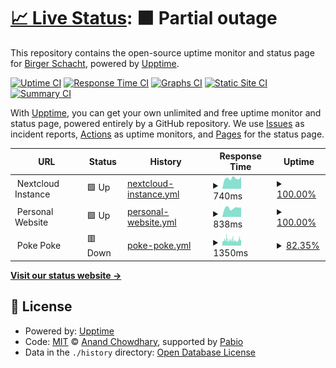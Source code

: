 # [📈 Live Status](https://b1rger.github.io/upptime): <!--live status--> **🟧 Partial outage**

This repository contains the open-source uptime monitor and status page for [Birger Schacht](https://bisco.org), powered by [Upptime](https://github.com/upptime/upptime).

[![Uptime CI](https://github.com/b1rger/upptime/workflows/Uptime%20CI/badge.svg)](https://github.com/b1rger/upptime/actions?query=workflow%3A%22Uptime+CI%22)
[![Response Time CI](https://github.com/b1rger/upptime/workflows/Response%20Time%20CI/badge.svg)](https://github.com/b1rger/upptime/actions?query=workflow%3A%22Response+Time+CI%22)
[![Graphs CI](https://github.com/b1rger/upptime/workflows/Graphs%20CI/badge.svg)](https://github.com/b1rger/upptime/actions?query=workflow%3A%22Graphs+CI%22)
[![Static Site CI](https://github.com/b1rger/upptime/workflows/Static%20Site%20CI/badge.svg)](https://github.com/b1rger/upptime/actions?query=workflow%3A%22Static+Site+CI%22)
[![Summary CI](https://github.com/b1rger/upptime/workflows/Summary%20CI/badge.svg)](https://github.com/b1rger/upptime/actions?query=workflow%3A%22Summary+CI%22)

With [Upptime](https://upptime.js.org), you can get your own unlimited and free uptime monitor and status page, powered entirely by a GitHub repository. We use [Issues](https://github.com/b1rger/upptime/issues) as incident reports, [Actions](https://github.com/b1rger/upptime/actions) as uptime monitors, and [Pages](https://b1rger.github.io/upptime) for the status page.

<!--start: status pages-->
<!-- This summary is generated by Upptime (https://github.com/upptime/upptime) -->
<!-- Do not edit this manually, your changes will be overwritten -->
<!-- prettier-ignore -->
| URL | Status | History | Response Time | Uptime |
| --- | ------ | ------- | ------------- | ------ |
| <img alt="" src="https://nextcloud.com/c/uploads/2022/03/favicon.png" height="13"> Nextcloud Instance | 🟩 Up | [nextcloud-instance.yml](https://github.com/b1rger/upptime/commits/HEAD/history/nextcloud-instance.yml) | <details><summary><img alt="Response time graph" src="./graphs/nextcloud-instance/response-time-week.png" height="20"> 740ms</summary><br><a href="https://b1rger.github.io/upptime/history/nextcloud-instance"><img alt="Response time 758" src="https://img.shields.io/endpoint?url=https%3A%2F%2Fraw.githubusercontent.com%2Fb1rger%2Fupptime%2FHEAD%2Fapi%2Fnextcloud-instance%2Fresponse-time.json"></a><br><a href="https://b1rger.github.io/upptime/history/nextcloud-instance"><img alt="24-hour response time 835" src="https://img.shields.io/endpoint?url=https%3A%2F%2Fraw.githubusercontent.com%2Fb1rger%2Fupptime%2FHEAD%2Fapi%2Fnextcloud-instance%2Fresponse-time-day.json"></a><br><a href="https://b1rger.github.io/upptime/history/nextcloud-instance"><img alt="7-day response time 740" src="https://img.shields.io/endpoint?url=https%3A%2F%2Fraw.githubusercontent.com%2Fb1rger%2Fupptime%2FHEAD%2Fapi%2Fnextcloud-instance%2Fresponse-time-week.json"></a><br><a href="https://b1rger.github.io/upptime/history/nextcloud-instance"><img alt="30-day response time 758" src="https://img.shields.io/endpoint?url=https%3A%2F%2Fraw.githubusercontent.com%2Fb1rger%2Fupptime%2FHEAD%2Fapi%2Fnextcloud-instance%2Fresponse-time-month.json"></a><br><a href="https://b1rger.github.io/upptime/history/nextcloud-instance"><img alt="1-year response time 758" src="https://img.shields.io/endpoint?url=https%3A%2F%2Fraw.githubusercontent.com%2Fb1rger%2Fupptime%2FHEAD%2Fapi%2Fnextcloud-instance%2Fresponse-time-year.json"></a></details> | <details><summary><a href="https://b1rger.github.io/upptime/history/nextcloud-instance">100.00%</a></summary><a href="https://b1rger.github.io/upptime/history/nextcloud-instance"><img alt="All-time uptime 100.00%" src="https://img.shields.io/endpoint?url=https%3A%2F%2Fraw.githubusercontent.com%2Fb1rger%2Fupptime%2FHEAD%2Fapi%2Fnextcloud-instance%2Fuptime.json"></a><br><a href="https://b1rger.github.io/upptime/history/nextcloud-instance"><img alt="24-hour uptime 100.00%" src="https://img.shields.io/endpoint?url=https%3A%2F%2Fraw.githubusercontent.com%2Fb1rger%2Fupptime%2FHEAD%2Fapi%2Fnextcloud-instance%2Fuptime-day.json"></a><br><a href="https://b1rger.github.io/upptime/history/nextcloud-instance"><img alt="7-day uptime 100.00%" src="https://img.shields.io/endpoint?url=https%3A%2F%2Fraw.githubusercontent.com%2Fb1rger%2Fupptime%2FHEAD%2Fapi%2Fnextcloud-instance%2Fuptime-week.json"></a><br><a href="https://b1rger.github.io/upptime/history/nextcloud-instance"><img alt="30-day uptime 100.00%" src="https://img.shields.io/endpoint?url=https%3A%2F%2Fraw.githubusercontent.com%2Fb1rger%2Fupptime%2FHEAD%2Fapi%2Fnextcloud-instance%2Fuptime-month.json"></a><br><a href="https://b1rger.github.io/upptime/history/nextcloud-instance"><img alt="1-year uptime 100.00%" src="https://img.shields.io/endpoint?url=https%3A%2F%2Fraw.githubusercontent.com%2Fb1rger%2Fupptime%2FHEAD%2Fapi%2Fnextcloud-instance%2Fuptime-year.json"></a></details>
| <img alt="" src="https://icons.duckduckgo.com/ip3/null.ico" height="13"> Personal Website | 🟩 Up | [personal-website.yml](https://github.com/b1rger/upptime/commits/HEAD/history/personal-website.yml) | <details><summary><img alt="Response time graph" src="./graphs/personal-website/response-time-week.png" height="20"> 838ms</summary><br><a href="https://b1rger.github.io/upptime/history/personal-website"><img alt="Response time 863" src="https://img.shields.io/endpoint?url=https%3A%2F%2Fraw.githubusercontent.com%2Fb1rger%2Fupptime%2FHEAD%2Fapi%2Fpersonal-website%2Fresponse-time.json"></a><br><a href="https://b1rger.github.io/upptime/history/personal-website"><img alt="24-hour response time 884" src="https://img.shields.io/endpoint?url=https%3A%2F%2Fraw.githubusercontent.com%2Fb1rger%2Fupptime%2FHEAD%2Fapi%2Fpersonal-website%2Fresponse-time-day.json"></a><br><a href="https://b1rger.github.io/upptime/history/personal-website"><img alt="7-day response time 838" src="https://img.shields.io/endpoint?url=https%3A%2F%2Fraw.githubusercontent.com%2Fb1rger%2Fupptime%2FHEAD%2Fapi%2Fpersonal-website%2Fresponse-time-week.json"></a><br><a href="https://b1rger.github.io/upptime/history/personal-website"><img alt="30-day response time 863" src="https://img.shields.io/endpoint?url=https%3A%2F%2Fraw.githubusercontent.com%2Fb1rger%2Fupptime%2FHEAD%2Fapi%2Fpersonal-website%2Fresponse-time-month.json"></a><br><a href="https://b1rger.github.io/upptime/history/personal-website"><img alt="1-year response time 863" src="https://img.shields.io/endpoint?url=https%3A%2F%2Fraw.githubusercontent.com%2Fb1rger%2Fupptime%2FHEAD%2Fapi%2Fpersonal-website%2Fresponse-time-year.json"></a></details> | <details><summary><a href="https://b1rger.github.io/upptime/history/personal-website">100.00%</a></summary><a href="https://b1rger.github.io/upptime/history/personal-website"><img alt="All-time uptime 100.00%" src="https://img.shields.io/endpoint?url=https%3A%2F%2Fraw.githubusercontent.com%2Fb1rger%2Fupptime%2FHEAD%2Fapi%2Fpersonal-website%2Fuptime.json"></a><br><a href="https://b1rger.github.io/upptime/history/personal-website"><img alt="24-hour uptime 100.00%" src="https://img.shields.io/endpoint?url=https%3A%2F%2Fraw.githubusercontent.com%2Fb1rger%2Fupptime%2FHEAD%2Fapi%2Fpersonal-website%2Fuptime-day.json"></a><br><a href="https://b1rger.github.io/upptime/history/personal-website"><img alt="7-day uptime 100.00%" src="https://img.shields.io/endpoint?url=https%3A%2F%2Fraw.githubusercontent.com%2Fb1rger%2Fupptime%2FHEAD%2Fapi%2Fpersonal-website%2Fuptime-week.json"></a><br><a href="https://b1rger.github.io/upptime/history/personal-website"><img alt="30-day uptime 100.00%" src="https://img.shields.io/endpoint?url=https%3A%2F%2Fraw.githubusercontent.com%2Fb1rger%2Fupptime%2FHEAD%2Fapi%2Fpersonal-website%2Fuptime-month.json"></a><br><a href="https://b1rger.github.io/upptime/history/personal-website"><img alt="1-year uptime 100.00%" src="https://img.shields.io/endpoint?url=https%3A%2F%2Fraw.githubusercontent.com%2Fb1rger%2Fupptime%2FHEAD%2Fapi%2Fpersonal-website%2Fuptime-year.json"></a></details>
| <img alt="" src="https://icons.duckduckgo.com/ip3/null.ico" height="13"> Poke Poke | 🟥 Down | [poke-poke.yml](https://github.com/b1rger/upptime/commits/HEAD/history/poke-poke.yml) | <details><summary><img alt="Response time graph" src="./graphs/poke-poke/response-time-week.png" height="20"> 1350ms</summary><br><a href="https://b1rger.github.io/upptime/history/poke-poke"><img alt="Response time 1332" src="https://img.shields.io/endpoint?url=https%3A%2F%2Fraw.githubusercontent.com%2Fb1rger%2Fupptime%2FHEAD%2Fapi%2Fpoke-poke%2Fresponse-time.json"></a><br><a href="https://b1rger.github.io/upptime/history/poke-poke"><img alt="24-hour response time 1367" src="https://img.shields.io/endpoint?url=https%3A%2F%2Fraw.githubusercontent.com%2Fb1rger%2Fupptime%2FHEAD%2Fapi%2Fpoke-poke%2Fresponse-time-day.json"></a><br><a href="https://b1rger.github.io/upptime/history/poke-poke"><img alt="7-day response time 1350" src="https://img.shields.io/endpoint?url=https%3A%2F%2Fraw.githubusercontent.com%2Fb1rger%2Fupptime%2FHEAD%2Fapi%2Fpoke-poke%2Fresponse-time-week.json"></a><br><a href="https://b1rger.github.io/upptime/history/poke-poke"><img alt="30-day response time 1332" src="https://img.shields.io/endpoint?url=https%3A%2F%2Fraw.githubusercontent.com%2Fb1rger%2Fupptime%2FHEAD%2Fapi%2Fpoke-poke%2Fresponse-time-month.json"></a><br><a href="https://b1rger.github.io/upptime/history/poke-poke"><img alt="1-year response time 1332" src="https://img.shields.io/endpoint?url=https%3A%2F%2Fraw.githubusercontent.com%2Fb1rger%2Fupptime%2FHEAD%2Fapi%2Fpoke-poke%2Fresponse-time-year.json"></a></details> | <details><summary><a href="https://b1rger.github.io/upptime/history/poke-poke">82.35%</a></summary><a href="https://b1rger.github.io/upptime/history/poke-poke"><img alt="All-time uptime 85.10%" src="https://img.shields.io/endpoint?url=https%3A%2F%2Fraw.githubusercontent.com%2Fb1rger%2Fupptime%2FHEAD%2Fapi%2Fpoke-poke%2Fuptime.json"></a><br><a href="https://b1rger.github.io/upptime/history/poke-poke"><img alt="24-hour uptime 62.09%" src="https://img.shields.io/endpoint?url=https%3A%2F%2Fraw.githubusercontent.com%2Fb1rger%2Fupptime%2FHEAD%2Fapi%2Fpoke-poke%2Fuptime-day.json"></a><br><a href="https://b1rger.github.io/upptime/history/poke-poke"><img alt="7-day uptime 82.35%" src="https://img.shields.io/endpoint?url=https%3A%2F%2Fraw.githubusercontent.com%2Fb1rger%2Fupptime%2FHEAD%2Fapi%2Fpoke-poke%2Fuptime-week.json"></a><br><a href="https://b1rger.github.io/upptime/history/poke-poke"><img alt="30-day uptime 85.10%" src="https://img.shields.io/endpoint?url=https%3A%2F%2Fraw.githubusercontent.com%2Fb1rger%2Fupptime%2FHEAD%2Fapi%2Fpoke-poke%2Fuptime-month.json"></a><br><a href="https://b1rger.github.io/upptime/history/poke-poke"><img alt="1-year uptime 85.10%" src="https://img.shields.io/endpoint?url=https%3A%2F%2Fraw.githubusercontent.com%2Fb1rger%2Fupptime%2FHEAD%2Fapi%2Fpoke-poke%2Fuptime-year.json"></a></details>

<!--end: status pages-->

[**Visit our status website →**](https://b1rger.github.io/upptime)

## 📄 License

- Powered by: [Upptime](https://github.com/upptime/upptime)
- Code: [MIT](./LICENSE) © [Anand Chowdhary](https://anandchowdhary.com), supported by [Pabio](https://pabio.com)
- Data in the `./history` directory: [Open Database License](https://opendatacommons.org/licenses/odbl/1-0/)
